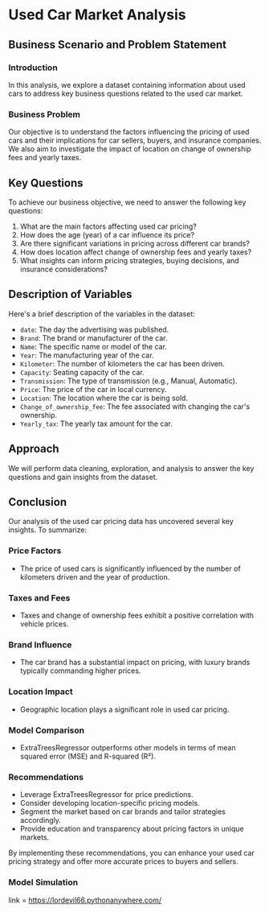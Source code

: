 # Used Car Market Analysis

## Business Scenario and Problem Statement

### Introduction
In this analysis, we explore a dataset containing information about used cars to address key business questions related to the used car market.

### Business Problem
Our objective is to understand the factors influencing the pricing of used cars and their implications for car sellers, buyers, and insurance companies. We also aim to investigate the impact of location on change of ownership fees and yearly taxes.

## Key Questions

To achieve our business objective, we need to answer the following key questions:

1. What are the main factors affecting used car pricing?
2. How does the age (year) of a car influence its price?
3. Are there significant variations in pricing across different car brands?
4. How does location affect change of ownership fees and yearly taxes?
5. What insights can inform pricing strategies, buying decisions, and insurance considerations?

## Description of Variables

Here's a brief description of the variables in the dataset:

- `date`: The day the advertising was published.
- `Brand`: The brand or manufacturer of the car.
- `Name`: The specific name or model of the car.
- `Year`: The manufacturing year of the car.
- `Kilometer`: The number of kilometers the car has been driven.
- `Capacity`: Seating capacity of the car.
- `Transmission`: The type of transmission (e.g., Manual, Automatic).
- `Price`: The price of the car in local currency.
- `Location`: The location where the car is being sold.
- `Change_of_ownership_fee`: The fee associated with changing the car's ownership.
- `Yearly_tax`: The yearly tax amount for the car.

## Approach

We will perform data cleaning, exploration, and analysis to answer the key questions and gain insights from the dataset.

## Conclusion

Our analysis of the used car pricing data has uncovered several key insights. To summarize:

### Price Factors

- The price of used cars is significantly influenced by the number of kilometers driven and the year of production.

### Taxes and Fees

- Taxes and change of ownership fees exhibit a positive correlation with vehicle prices.

### Brand Influence

- The car brand has a substantial impact on pricing, with luxury brands typically commanding higher prices.

### Location Impact

- Geographic location plays a significant role in used car pricing.

### Model Comparison

- ExtraTreesRegressor outperforms other models in terms of mean squared error (MSE) and R-squared (R²).

### Recommendations

- Leverage ExtraTreesRegressor for price predictions.
- Consider developing location-specific pricing models.
- Segment the market based on car brands and tailor strategies accordingly.
- Provide education and transparency about pricing factors in unique markets.

By implementing these recommendations, you can enhance your used car pricing strategy and offer more accurate prices to buyers and sellers.

### Model Simulation
link = https://lordevil66.pythonanywhere.com/

